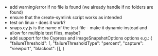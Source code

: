 - add warning/error if no file is found (we already handle if no folders are found)
- ensure that the create-symlink script works as intended
- test on linux - does it work?
- snaps.cy.js is the name of the test file - make it dynamic instead and allow for multiple test files, maybe?
- add support for the Cypress and imageSnapshotOptions options e.g.:
{
    "failureThreshold": 1,
    "failureThresholdType": "percent",
    "capture": "viewport",
    "blackout": [],
}

